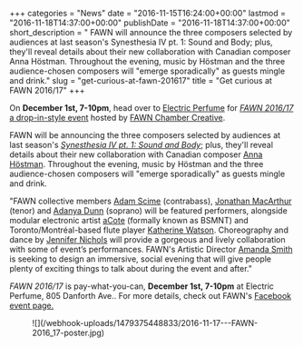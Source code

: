 +++
categories = "News"
date = "2016-11-15T16:24:00+00:00"
lastmod = "2016-11-18T14:37:00+00:00"
publishDate = "2016-11-18T14:37:00+00:00"
short_description = " FAWN will announce the three composers selected by audiences at last season's Synesthesia IV pt. 1: Sound and Body; plus, they'll reveal details about their new collaboration with Canadian composer Anna Höstman. Throughout the evening, music by Höstman and the three audience-chosen composers will \"emerge sporadically\" as guests mingle and drink."
slug = "get-curious-at-fawn-201617"
title = "Get curious at FAWN 2016/17"
+++

On **December 1st, 7-10pm**, head over to [Electric Perfume](http://electricperfume.com/) for [*FAWN 2016/17* a drop-in-style event](https://www.facebook.com/events/1269251889825082/) hosted by [FAWN Chamber Creative](/scene/companies/fawn-chamber-creative/). 

FAWN will be announcing the three composers selected by audiences at last season's [*Synesthesia IV pt. 1: Sound and Body*](/in-review-synesthesia-iv-pt1/); plus, they'll reveal details about their new collaboration with Canadian composer [Anna Höstman](http://www.annahostman.net/). Throughout the evening, music by Höstman and the three audience-chosen composers will "emerge sporadically" as guests mingle and drink.

"FAWN collective members [Adam Scime](/scene/people/adam-scime/) (contrabass), [Jonathan MacArthur](/scene/people/jonathan-macarthur/) (tenor) and [Adanya Dunn](/scene/people/adanya-dunn/) (soprano) will be featured performers, alongside modular electronic artist [aCote](https://www.facebook.com/AcoteSound) (formally known as BSMNT) and Toronto/Montréal-based flute player [Katherine Watson](http://katherinewatsonflute.com/). Choreography and dance by [Jennifer Nichols](/scene/people/jennifer-nichols/) will provide a gorgeous and lively collaboration with some of event’s performances. FAWN's Artistic Director [Amanda Smith](/scene/people/amanda-smith/) is seeking to design an immersive, social evening that will give people plenty of exciting things to talk about during the event and after."

*FAWN 2016/17* is pay-what-you-can, **December 1st, 7-10pm** at Electric Perfume, 805 Danforth Ave.. For more details, check out FAWN's [Facebook event page.](https://www.facebook.com/events/1269251889825082/)

<figure data-type="image">
![](/webhook-uploads/1479375448833/2016-11-17---FAWN-2016_17-poster.jpg)
</figure>
